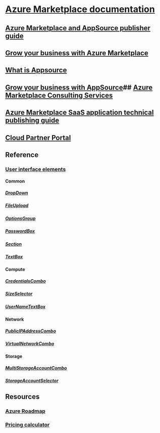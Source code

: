# [Azure Marketplace documentation](index.md)
## [Azure Marketplace and AppSource publisher guide](marketplace-publishers-guide.md)
## [Grow your business with Azure Marketplace](grow-your-business-azure-marketplace.md)
## [What is Appsource](marketplace-what-is-appsource.md)
## [Grow your business with AppSource](marketplace-grow-your-business-with-appsource.md)## [Azure Marketplace Consulting Services](consulting-services.md)
## [Azure Marketplace SaaS application technical publishing guide](marketplace-saas-applications-technical-publishing-guide.md)
## [Cloud Partner Portal](./cloud-partner-portal/cloud-partner-portal-what-is-the-cloud-partner-portal.md)
## Reference
### [User interface elements](../managed-applications/create-uidefinition-elements.md?toc=%2fazure%2fmarketplace%2ftoc.json)
#### Common
##### [DropDown](../managed-applications/microsoft-common-dropdown.md?toc=%2fazure%2fmarketplace%2ftoc.json)
##### [FileUpload](../managed-applications/microsoft-common-fileupload.md?toc=%2fazure%2fmarketplace%2ftoc.json)
##### [OptionsGroup](../managed-applications/microsoft-common-optionsgroup.md?toc=%2fazure%2fmarketplace%2ftoc.json)
##### [PasswordBox](../managed-applications/microsoft-common-passwordbox.md?toc=%2fazure%2fmarketplace%2ftoc.json)
##### [Section](../managed-applications/microsoft-common-section.md?toc=%2fazure%2fmarketplace%2ftoc.json)
##### [TextBox](../managed-applications/microsoft-common-textbox.md?toc=%2fazure%2fmarketplace%2ftoc.json)
#### Compute
##### [CredentialsCombo](../managed-applications/microsoft-compute-credentialscombo.md?toc=%2fazure%2fmarketplace%2ftoc.json)
##### [SizeSelector](../managed-applications/microsoft-compute-sizeselector.md?toc=%2fazure%2fmarketplace%2ftoc.json)
##### [UserNameTextBox](../managed-applications/microsoft-compute-usernametextbox.md?toc=%2fazure%2fmarketplace%2ftoc.json)
#### Network
##### [PublicIPAddressCombo](../managed-applications/microsoft-network-publicipaddresscombo.md?toc=%2fazure%2fmarketplace%2ftoc.json)
##### [VirtualNetworkCombo](../managed-applications/microsoft-network-virtualnetworkcombo.md?toc=%2fazure%2fmarketplace%2ftoc.json)
#### Storage
##### [MultiStorageAccountCombo](../managed-applications/microsoft-storage-multistorageaccountcombo.md?toc=%2fazure%2fmarketplace%2ftoc.json)
##### [StorageAccountSelector](../managed-applications/microsoft-storage-storageaccountselector.md?toc=%2fazure%2fmarketplace%2ftoc.json)
## Resources
### [Azure Roadmap](https://azure.microsoft.com/roadmap/)
### [Pricing calculator](https://azure.microsoft.com/pricing/calculator/)